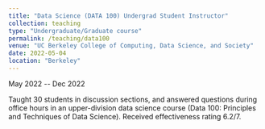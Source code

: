 ```yaml
---
title: "Data Science (DATA 100) Undergrad Student Instructor"
collection: teaching
type: "Undergraduate/Graduate course"
permalink: /teaching/data100
venue: "UC Berkeley College of Computing, Data Science, and Society"
date: 2022-05-04
location: "Berkeley"
---
```

May 2022 -- Dec 2022

Taught 30 students in discussion sections, and answered questions during office hours in an upper-division data science course (Data 100: Principles and Techniques of Data Science). Received effectiveness rating 6.2/7.

